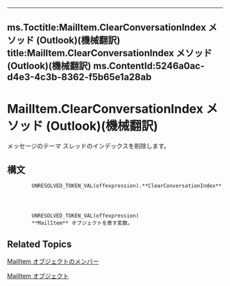 

---
ms.Toctitle:MailItem.ClearConversationIndex メソッド (Outlook)(機械翻訳)
title:MailItem.ClearConversationIndex メソッド (Outlook)(機械翻訳)
ms.ContentId:5246a0ac-d4e3-4c3b-8362-f5b65e1a28ab
---
# MailItem.ClearConversationIndex メソッド (Outlook)(機械翻訳)




メッセージのテーマ スレッドのインデックスを削除します。

## 構文

            UNRESOLVED_TOKEN_VAL(offexpression).**ClearConversationIndex**




            UNRESOLVED_TOKEN_VAL(offexpression)
            **MailItem** オブジェクトを表す変数。



## Related Topics

[MailItem オブジェクトのメンバー](1094d7df-ee80-a4b0-5a21-db2979506e6b.md)

[MailItem オブジェクト](14197346-05d2-0250-fa4c-4a6b07daf25f.md)




